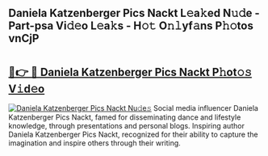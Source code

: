 ## Daniela Katzenberger Pics Nackt L𝚎a𝚔ed N𝚞𝚍e - Part-psa Vi𝚍𝚎o L𝚎a𝚔s - H𝚘𝚝 O𝚗𝚕yf𝚊ns P𝚑𝚘tos vnCjP

# <h2><a href="http://kf6152.oniu.top/?m=Daniela+Katzenberger+Pics+Nackt">🔗👉 🔴 Daniela Katzenberger Pics Nackt P𝚑ot𝚘𝚜 V𝚒d𝚎o</a></h2>

[![Daniela Katzenberger Pics Nackt Nu𝚍e𝚜](https://i.imgur.com/0qMVB7G.gif)](http://kf6152.oniu.top/?m=Daniela+Katzenberger+Pics+Nackt)
Social media influencer Daniela Katzenberger Pics Nackt, famed for disseminating dance and lifestyle knowledge, through presentations and personal blogs. Inspiring author Daniela Katzenberger Pics Nackt, recognized for their ability to capture the imagination and inspire others through their writing.  
